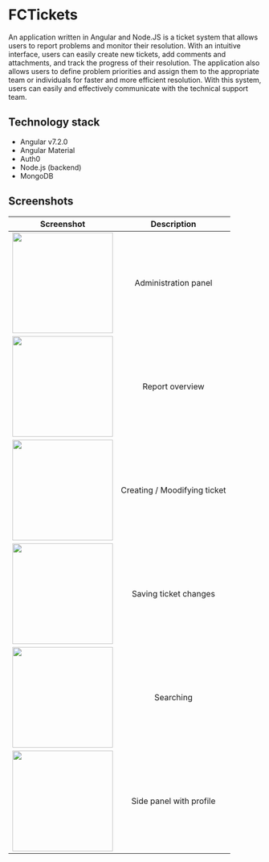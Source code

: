 # FCTickets

An application written in Angular and Node.JS is a ticket system that allows users to report problems and monitor their resolution. With an intuitive interface, users can easily create new tickets, add comments and attachments, and track the progress of their resolution. The application also allows users to define problem priorities and assign them to the appropriate team or individuals for faster and more efficient resolution. With this system, users can easily and effectively communicate with the technical support team.

## Technology stack
- Angular v7.2.0
- Angular Material
- Auth0
- Node.js (backend)
- MongoDB

## Screenshots

| Screenshot | Description |
| :---:       | :---: |
| <img src="https://user-images.githubusercontent.com/88888347/219945453-4c302be5-46c8-4493-9a4c-f433bda62ae7.png" width="200"> | Administration panel  |
| <img src="https://user-images.githubusercontent.com/88888347/219945459-ef87fed2-f75f-4c8c-9a44-60ae16a40ee3.png" width="200"> | Report overview |
| <img src="https://user-images.githubusercontent.com/88888347/219945470-0d128e11-7583-4e63-a971-84b742fa5958.png" width="200"> | Creating / Moodifying ticket |
| <img src="https://user-images.githubusercontent.com/88888347/219945491-16717bd6-6fe0-4748-9b11-bb58d486f179.png" width="200"> | Saving ticket changes |
| <img src="https://user-images.githubusercontent.com/88888347/219945511-00b96f8d-700b-43fb-97c4-84fbd9e513e3.png" width="200"> | Searching |
| <img src="https://user-images.githubusercontent.com/88888347/219945523-c48f7f9d-fbc7-4442-b7b4-c18cc02f26f2.png" width="200"> | Side panel with profile |
